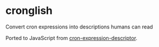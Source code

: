 # cronglish
Convert cron expressions into descriptions humans can read

Ported to JavaScript from [cron-expression-descriptor](https://github.com/bradyholt/cron-expression-descriptor).
